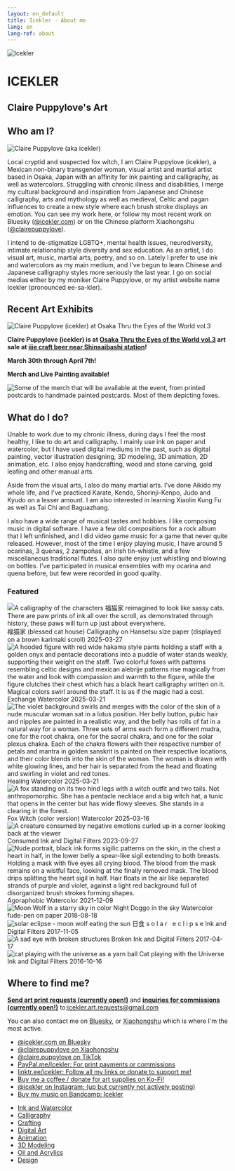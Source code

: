 ```yaml
---
layout: en_default
title: Icekler - About me
lang: en
lang-ref: about
---
```


<div id="icekler_logo_container_small">
<img id="icekler_logo_small" src="/assets/New logo_2.png" title="Icekler" alt="Icekler">
<h1 id="icekler_small">ICEKLER</h1>
<h2 id="icekler_small">Claire Puppylove's Art</h2>

</div>

## Who am I?

<img id="about_img" src="/assets/2025-03-18_about.jpg" title="Claire Puppylove (aka icekler)" alt="Claire Puppylove (aka icekler)">

Local cryptid and suspected fox witch, I am Claire Puppylove (icekler), a Mexican non-binary transgender woman, visual artist and martial artist based in Osaka, Japan with an affinity for ink painting and calligraphy, as well as watercolors. Struggling with chronic illness and disabilities, I merge my cultural background and inspiration from Japanese and Chinese calligraphy, arts and mythology as well as medieval, Celtic and pagan influences to create a new style where each brush stroke displays an emotion. You can see my work here, or follow my most recent work on Bluesky ([@icekler.com](https://bsky.app/profile/icekler.com)) or on the Chinese platform Xiaohongshu ([@clairepuppylove](https://www.xiaohongshu.com/user/profile/67860b72000000000801ef11)). 

I intend to de-stigmatize LGBTQ+, mental health issues, neurodiversity, intimate relationship style diversity and sex education. As an artist, I do visual art, music, martial arts, poetry, and so on. Lately I prefer to use ink and watercolors as my main medium, and I've begun to learn Chinese and Japanese calligraphy styles more seriously the last year. I go on social medias either by my moniker Claire Puppylove, or my artist website name Icekler (pronounced ee-sa-kler).

## Recent Art Exhibits

<!-- <div style="display:block;">
<img class="main_img" src="/assets/osaka_thru_the_eyes_of_the_world.jpg" title="Osaka Thru the Eyes of the World vol.3" alt="Claire Puppylove (icekler) at Osaka Thru the Eyes of the World vol.3">
</div> -->

<div style="display:block;">
<img class="main_img" src="/assets/2025-04-01 18.08.33-1.jpg" title="Osaka Thru the Eyes of the World vol.3" alt="Claire Puppylove (icekler) at Osaka Thru the Eyes of the World vol.3">
</div>

**Claire Puppylove (icekler) is at [Osaka Thru the Eyes of the World vol.3](https://www.instagram.com/p/DGt0TU_TEx0/) art sale at [iiie craft beer near Shinsaibashi station](https://maps.app.goo.gl/AU5d5ZuoaVBVJJ1SA)!**

**March 30th through April 7th!**

**Merch and Live Painting available!**

<div style="display:block;">
<img class="plain_img" src="/assets/event_2025_merch.jpg" title="Merch for 2025" alt="Some of the merch that will be available at the event, from printed postcards to handmade painted postcards. Most of them depicting foxes.">
</div>

## What do I do?

Unable to work due to my chronic illness, during days I feel the most healthy, I like to do art and calligraphy. I mainly use ink on paper and watercolor, but I have used digital mediums in the past, such as digital painting, vector illustration designing, 3D modeling, 3D animation, 2D animation, etc. I also enjoy handcrafting, wood and stone carving, gold leafing and other manual arts.

Aside from the visual arts, I also do many martial arts. I've done Aikido my whole life, and I've practiced Karate, Kendo, Shorinji-Kenpo, Judo and Kyudo on a lesser amount. I am also interested in learning Xiaolin Kung Fu as well as Tai Chi and Baguazhang. 

I also have a wide range of musical tastes and hobbies. I like composing music in digital software. I have a few old compositions for a rock album that I left unfinished, and I did video game music for a game that never quite released. However, most of the time I enjoy playing music, I have around 5 ocarinas, 3 quenas, 2 zampoñas, an Irish tin-whistle, and a few miscellaneous traditional flutes. I also quite enjoy just whistling and blowing on bottles. I've participated in musical ensembles with my ocarina and quena before, but few were recorded in good quality.
    

### Featured

<div class="art-gallery-container"><div class="art-gallery">
    <div class="art-div">
        <img class="art_img_portrait_long" src="/assets/visual_art_thumbnails/calligraphy/2025/2025-03-27_福猫家.jpg" title="A calligraphy of the characters 福猫家 reimagined to look like sassy cats. There are paw prints of ink all over the scroll, as demonstrated through history, these paws will turn up just about everywhere." alt="A calligraphy of the characters 福猫家 reimagined to look like sassy cats. There are paw prints of ink all over the scroll, as demonstrated through history, these paws will turn up just about everywhere.">
        <span class="art_desc">
            <span class="art_title">福猫家 (blessed cat house)</span>
            <span class="art_medium">Calligraphy on Hansetsu size paper (displayed on a brown karimaki scroll)</span>
            <span class="art_date">2025-03-27</span>
        </span>
        </div>
    <div class="art-div">
        <img class="art_img_portrait" src="/assets/visual_art_thumbnails/ink_watercolor/2025/2025-03-21-2_Exchange.jpg" title="A hooded figure with red wide hakama style pants holding a staff with a golden onyx and pentacle decorations into a puddle of water stands weakly, supporting their weight on the staff. Two colorful foxes with patterns resembling celtic designs and mexican alebrije patterns rise magically from the water and look with compassion and warmth to the figure, while the figure clutches their chest which has a black heart calligraphy written on it. Magical colors swirl around the staff. It is as if the magic had a cost." alt="A hooded figure with red wide hakama style pants holding a staff with a golden onyx and pentacle decorations into a puddle of water stands weakly, supporting their weight on the staff. Two colorful foxes with patterns resembling celtic designs and mexican alebrije patterns rise magically from the water and look with compassion and warmth to the figure, while the figure clutches their chest which has a black heart calligraphy written on it. Magical colors swirl around the staff. It is as if the magic had a cost.">
        <span class="art_desc">
            <span class="art_title">Exchange</span>
            <span class="art_medium">Watercolor</span>
            <span class="art_date">2025-03-21</span>
        </span>
        </div>
        <div class="art-div">
        <img class="art_img_portrait" src="/assets/visual_art_thumbnails/ink_watercolor/2025/2025-03-21-1_Healing.jpg" title="The violet background swirls and merges with the color of the skin of a nude muscular woman sat in a lotus position. Her belly button, pubic hair and nipples are painted in a realistic way, and the belly has rolls of fat in a natural way for a woman. Three sets of arms each form a different mudra, one for the root chakra, one for the sacral chakra, and one for the solar plexus chakra. Each of the chakra flowers with their respective number of petals and mantra in golden sanskrit is painted on their respective locations, and their color blends into the skin of the woman. The woman is drawn with white glowing lines, and her hair is separated from the head and floating and swirling in violet and red tones." alt="The violet background swirls and merges with the color of the skin of a nude muscular woman sat in a lotus position. Her belly button, pubic hair and nipples are painted in a realistic way, and the belly has rolls of fat in a natural way for a woman. Three sets of arms each form a different mudra, one for the root chakra, one for the sacral chakra, and one for the solar plexus chakra. Each of the chakra flowers with their respective number of petals and mantra in golden sanskrit is painted on their respective locations, and their color blends into the skin of the woman. The woman is drawn with white glowing lines, and her hair is separated from the head and floating and swirling in violet and red tones.">
        <span class="art_desc">
            <span class="art_title">Healing</span>
            <span class="art_medium">Watercolor</span>
            <span class="art_date">2025-03-21</span>
        </span>
        </div>
        <div class="art-div">
        <img class="art_img_portrait" src="/assets/visual_art_thumbnails/ink_watercolor/2025/2025-03-16_Fox-Witch-(color).jpg" title="A fox standing on its two hind legs with a witch outfit and two tails. Not anthropomorphic. She has a pentacle necklace and a big witch hat, a tunic that opens in the center but has wide flowy sleeves. She stands in a clearing in the forest." alt="A fox standing on its two hind legs with a witch outfit and two tails. Not anthropomorphic. She has a pentacle necklace and a big witch hat, a tunic that opens in the center but has wide flowy sleeves. She stands in a clearing in the forest.">
        <span class="art_desc">
            <span class="art_title">Fox Witch (color version)</span>
            <span class="art_medium">Watercolor</span>
            <span class="art_date">2025-03-16</span>
        </span>
        </div>
        <div class="art-div">
        <img class="art_img_landscape" src="/assets/visual_art_thumbnails/ink_watercolor/2023/2023-09-27_Consumed.jpg" title="A creature consumed by negative emotions curled up in a corner looking back at the viewer" alt="A creature consumed by negative emotions curled up in a corner looking back at the viewer">
        <span class="art_desc">
            <span class="art_title">Consumed</span>
            <span class="art_medium">Ink and Digital Filters</span>
            <span class="art_date">2023-09-27</span>
        </span>
        </div>
        <div class="art-div">
        <img class="art_img_portrait" src="/assets/visual_art_thumbnails/ink_watercolor/2021/2021-12-09_Agoraphobic.jpg" title="Nude portrait, black ink forms sigilic patterns on the skin, in the chest a heart in half, in the lower belly a spear-like sigil extending to both breasts. Holding a mask with five eyes all crying blood. The blood from the mask remains on a wistful face, looking at the finally removed mask. The blood drips splitting the heart sigil in half. Hair floats in the air like separated strands of purple and violet, against a light red background full of disorganized brush strokes forming shapes." alt="Nude portrait, black ink forms sigilic patterns on the skin, in the chest a heart in half, in the lower belly a spear-like sigil extending to both breasts. Holding a mask with five eyes all crying blood. The blood from the mask remains on a wistful face, looking at the finally removed mask. The blood drips splitting the heart sigil in half. Hair floats in the air like separated strands of purple and violet, against a light red background full of disorganized brush strokes forming shapes.">
        <span class="art_desc">
            <span class="art_title">Agoraphobic</span>
            <span class="art_medium">Watercolor</span>
            <span class="art_date">2021-12-09</span>
        </span>
        </div>
        <div class="art-div">
        <img class="art_img_square" src="/assets/visual_art_thumbnails/ink_watercolor/2018/2018-08-18_Night_doggo_in_the_sky-color.jpg" title="Moon Wolf in a starry sky in color" alt="Moon Wolf in a starry sky in color">
        <span class="art_desc">
            <span class="art_title">Night Doggo in the sky</span>
            <span class="art_medium">Watercolor fude-pen on paper</span>
            <span class="art_date">2018-08-18</span>
        </span>
        </div>
        <div class="art-div">
        <img class="art_img_square" src="/assets/visual_art_thumbnails/ink_watercolor/2017/2017-11-05__27_Nisshoku-s-o-l-a-r---e-c-l-i-p-s-e.jpg" title="solar eclipse - moon wolf eating the sun" alt="solar eclipse - moon wolf eating the sun">
        <span class="art_desc">
            <span class="art_title">日食 s o l a r &nbsp e c l i p s e</span>
            <span class="art_medium">Ink and Digital Filters</span>
            <span class="art_date">2017-11-05</span>
        </span>
        </div>
        <div class="art-div">
        <img class="art_img_square" src="/assets/visual_art_thumbnails/ink_watercolor/2017/2017-04-17_broken.jpg" title="A sad eye with broken structures" alt="A sad eye with broken structures">
        <span class="art_desc">
            <span class="art_title">Broken</span>
            <span class="art_medium">Ink and Digital Filters</span>
            <span class="art_date">2017-04-17</span>
        </span>
        </div>
        <div class="art-div">
        <img class="art_img_square" src="/assets/visual_art_thumbnails/ink_watercolor/2016/2016-10-16__15_Cat-playing-with-the-Universe.jpg" title="cat playing with the universe as a yarn ball" alt="cat playing with the universe as a yarn ball">
        <span class="art_desc">
            <span class="art_title">Cat playing with the Universe</span>
            <span class="art_medium">Ink and Digital Filters</span>
            <span class="art_date">2016-10-16</span>
        </span>
        </div>
</div></div>

## Where to find me?

[**Send art print requests (currently open!)**](mailto:icekler.art.requests@gmail.com) and [**inquiries for commissions (currently open!)**](mailto:icekler.art.requests@gmail.com) to:[icekler.art.requests@gmail.com](mailto:icekler.art.requests@gmail.com)

You can also contact me on [Bluesky](https://bsky.app/profile/icekler.com), or [Xiaohongshu](https://www.xiaohongshu.com/user/profile/67860b72000000000801ef11) which is where I'm the most active.

- [@icekler.com on Bluesky](https://bsky.app/profile/icekler.com)
- [@clairepuppylove on Xiaohongshu](https://www.xiaohongshu.com/user/profile/67860b72000000000801ef11)
- [@claire.puppylove on TikTok](https://www.tiktok.com/@claire.puppylove)
- [PayPal.me/Icekler: For print payments or commissions](https://www.paypal.me/icekler)
- [linktr.ee/icekler: Follow all my links or donate to support me!](https://linktr.ee/icekler)
- [Buy me a coffee / donate for art supplies on Ko-Fi!](https://ko-fi.com/icekler)
- [@icekler on Instagram: (up but currently not actively posting)](https://www.instagram.com/icekler/)
- [Buy my music on Bandcamp: Icekler](https://icekler.bandcamp.com)

<ul class="visual_links">
    <a href="/en/visual-art/ink_watercolor"><li id="visual_link_ink_watercolor">Ink and Watercolor</li></a>
    <a href="/en/visual-art/calligraphy"><li id="visual_link_calligraphy">Calligraphy</li></a>
    <a href="/en/visual-art/crafting/"><li id="visual_link_crafting">Crafting</li></a>
    <a href="/en/visual-art/digital/"><li id="visual_link_digital">Digital Art</li></a>
    <a href="/en/visual-art/animation/"><li id="visual_link_animation">Animation</li></a>
    <a href="/en/visual-art/3Dmodel/"><li id="visual_link_3Dmodel">3D Modeling</li></a>
    <a href="/en/visual-art/oil_acrylics/"><li id="visual_link_oil_acrylics">Oil and Acrylics</li></a>
    <a href="/en/visual-art/design/"><li id="visual_link_design">Design</li></a>
</ul>
